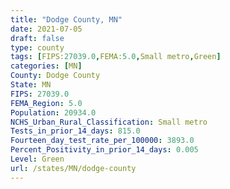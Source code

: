 ```yaml
---
title: "Dodge County, MN"
date: 2021-07-05
draft: false
type: county
tags: [FIPS:27039.0,FEMA:5.0,Small metro,Green]
categories: [MN]
County: Dodge County
State: MN
FIPS: 27039.0
FEMA_Region: 5.0
Population: 20934.0
NCHS_Urban_Rural_Classification: Small metro
Tests_in_prior_14_days: 815.0
Fourteen_day_test_rate_per_100000: 3893.0
Percent_Positivity_in_prior_14_days: 0.005
Level: Green
url: /states/MN/dodge-county
---
```



